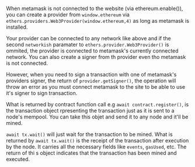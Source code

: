 When metamask is not connected to the website (via ethereum.enable()), you can create a provider from `window.ethereum` via `ethers.providers.Web3Provider(window.ethereum,4)` as long as metamask is installed. 

Your provider can be connected to any network like above and if the second `networkish` paramater to `ethers.provider.Web3Provider()` is ommited, the provider is connected to metamask's currently connected network. You can also create a signer from th provider even tho metamask is not connected.

However, when you need to sign a transaction with one of metamask's providers signer, the return of `provider.getSigner()`, the operation will throw an error as you must connect metamask to the site to be able to use it's signer to sign transaction.

What is returned by contract function call e.g `await contract.register()`, is the transaction object rpresenting the transaction just as it is sent to a node's mempool. You can take this objet and send it to any node and it'll be mined. 

`await tx.wait()` will just wait for the transaction to be mined. What is returned by `await tx.wait()` is the receipt of the transaction after execution by the node. It carries all the necessary fields like `events`, `gasUsed`, etc. The return of thi s object indicates that the transaction has been mined and executed.